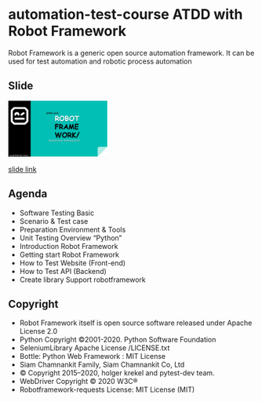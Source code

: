 # automation-test-course ATDD with Robot Framework
Robot Framework is a generic open source automation framework. It can be used for test automation and robotic process automation
## Slide

<a href="https://docs.google.com/presentation/d/1twO_EtOUpDXC_sGmbBhBw5Oq8K1VrpHPAelFrzUSGAQ/edit?usp=sharing"><img src="https://raw.githubusercontent.com/tarathep/automation-test-course/main/label.JPG" width=40%></a>

<a href="https://docs.google.com/presentation/d/1twO_EtOUpDXC_sGmbBhBw5Oq8K1VrpHPAelFrzUSGAQ/edit?usp=sharing">slide link</a>

## Agenda
- Software Testing Basic
- Scenario & Test case
- Preparation Environment & Tools
- Unit Testing Overview “Python”
- Introduction Robot Framework
- Getting start Robot Framework
- How to Test Website (Front-end)
- How to Test API (Backend)
- Create library Support robotframework

## Copyright
- Robot Framework itself is open source software released under Apache License 2.0
- Python Copyright ©2001-2020.  Python Software Foundation
- SeleniumLibrary Apache License /LICENSE.txt 
- Bottle: Python Web Framework : MIT License
- Siam Chamnankit Family, Siam Chamnankit Co, Ltd
- © Copyright 2015–2020, holger krekel and pytest-dev team.
- WebDriver Copyright © 2020 W3C®
- Robotframework-requests License: MIT License (MIT)









